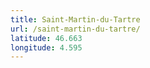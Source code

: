 ```yaml
---
title: Saint-Martin-du-Tartre
url: /saint-martin-du-tartre/
latitude: 46.663
longitude: 4.595
---
```

